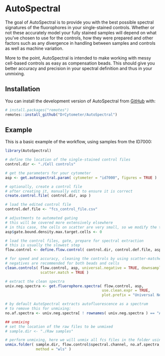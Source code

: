 
<!-- README.md is generated from README.Rmd. Please edit that file -->

# AutoSpectral

<!-- badges: start -->
<!-- badges: end -->

The goal of AutoSpectral is to provide you with the best possible
spectral signatures of the fluorophores in your single-stained controls.
Whether or not these accurately model your fully stained samples will
depend on what you’ve chosen to use for the controls, how they were
prepared and other factors such as any divergence in handling between
samples and controls as well as machine variation.

More to the point, AutoSpectral is intended to make working with messy
cell-based controls as easy as compensation beads. This should give you
better accuracy and precision in your spectral definition and thus in
your unmixing.

## Installation

You can install the development version of AutoSpectral from
[GitHub](https://github.com/) with:

``` r
# install.packages("remotes")
remotes::install_github("DrCytometer/AutoSpectral")
```

## Example

This is a basic example of the workflow, using samples from the ID7000:

``` r
library(AutoSpectral)

# define the location of the single-stained control files
control.dir <- "./Cell controls"

# get the parameters for your cytometer
asp <- get.autospectral.param( cytometer = "id7000", figures = TRUE )

# optionally, create a control file
# after creating it, manually edit to ensure it is correct
create.control.file( control.dir, asp )

# load the edited control file
control.def.file <- "fcs_control_file.csv"

# adjustments to automated gating
# this will be covered more extensively elsewhere
# in this case, the cells on scatter are very small, so we modify the target
asp$gate.bound.density.max.target.cells <- 0

# load the control files, gate, prepare for spectral extraction
# this is usually the slowest step
flow.control <- define.flow.control( control.dir, control.def.file, asp )

# for speed and accuracy, cleaning the controls by using scatter-matched universal
# negatives are recommended for both beads and cells
clean.controls( flow.control, asp, universal.negative = TRUE, downsample = TRUE,
                scatter.match = TRUE )

# extract the clean spectra
univ.neg.spectra <- get.fluorophore.spectra( flow.control, asp, 
                                            use.clean.expr = TRUE,
                                            plot.prefix = "Universal Negative Cells" )

# by default AutoSpectral extracts autofluorescence as a spectrum
# to remove this for unmixing:
no.af.spectra <- univ.neg.spectra[ ! rownames( univ.neg.spectra ) == "AF", ]

## unmixing
# set the location of the raw files to be unmixed
# sample.dir <- "./Raw samples"

# perform unmixing, here we will unmix all fcs files in the folder using wls
unmix.folder( sample.dir, flow.control$spectral.channel, no.af.spectra, asp,
              method = "wls" )
```
